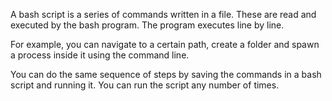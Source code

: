 A bash script is a series of commands written in a file. These are read and executed by the bash program. The program executes line by line.

For example, you can navigate to a certain path, create a folder and spawn a process inside it using the command line.

You can do the same sequence of steps by saving the commands in a bash script and running it. You can run the script any number of times.
